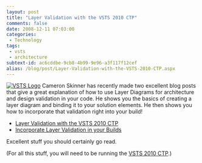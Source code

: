 ```yaml
---
layout: post
title: "Layer Validation with the VSTS 2010 CTP"
comments: false
date: 2008-12-11 07:03:00
categories:
 - Technology
tags:
 - vsts
 - architecture
subtext-id: ac6cddbe-9cb8-4b99-9e96-a3f117f12cef
alias: /blog/post/Layer-Validation-with-the-VSTS-2010-CTP.aspx
---
```



[![VSTS Logo](/images/blog/WindowsLiveWriter/LayerValidationwiththeVSTS2010CTP_6F96/VSTS%20Logo_thumb.png)](/images/blog/WindowsLiveWriter/LayerValidationwiththeVSTS2010CTP_6F96/VSTS%20Logo_2.png) Cameron Skinner has recently made two excellent blog posts that give a great explanation of how to use Layer Diagrams for architecture and design validation in your code. He shows you the basics of creating a layer diagram and binding it to your solution elements. He then shows you how to incorporate that validation right into your build!

  * [Layer Validation with the VSTS 2010 CTP](http://blogs.msdn.com/camerons/archive/2008/12/09/layer-validation-with-the-vsts-2010-ctp.aspx)
  * [Incorporate Layer Validation in your Builds](http://blogs.msdn.com/camerons/archive/2008/12/11/incorporate-layer-validation-in-your-builds.aspx)

Excellent stuff you should certainly go read.

(For all this stuff, you will need to be running the [VSTS 2010 CTP](http://blogs.msdn.com/briankel/archive/2008/10/27/helpful-links-for-the-visual-studio-2010-ctp.aspx).)
